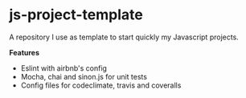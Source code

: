 # js-project-template

A repository I use as template to start quickly my Javascript projects.

**Features**

* Eslint with airbnb's config
* Mocha, chai and sinon.js for unit tests
* Config files for codeclimate, travis and coveralls